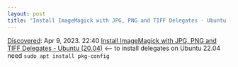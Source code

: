 ```yaml
---
layout: post
title: "Install ImageMagick with JPG, PNG and TIFF Delegates - Ubuntu (20.04)"
---
```

[Discovered](http://rolandtanglao.com/2020/07/29/p1-blogthis-checkvist-list-links-to-blog/): Apr 9, 2023. 22:40  [Install ImageMagick with JPG, PNG and TIFF Delegates - Ubuntu (20.04)](https://gist.github.com/nickferrando/fb0a44d707c8c3efd92dedd0f79d2911)  <-- to install delegates on Ubuntu 22.04 need `sudo apt install pkg-config`
